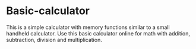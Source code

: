 # Basic-calculator
This is a simple calculator with memory functions similar to a small handheld calculator. Use this basic calculator online for math with addition, subtraction, division and multiplication.
